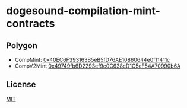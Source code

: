 # dogesound-compilation-mint-contracts

## Polygon
- CompMint: [0x40EC6F393163B5eB5fD76AE10860644e0f11411c](https://polygonscan.com/address/0x40EC6F393163B5eB5fD76AE10860644e0f11411c)
- CompV2Mint [0x49749fb6D2293ef9c0C638cD1C5eF54A70990b6A](https://polygonscan.com/address/0x49749fb6D2293ef9c0C638cD1C5eF54A70990b6A)

## License
[MIT](LICENSE)
